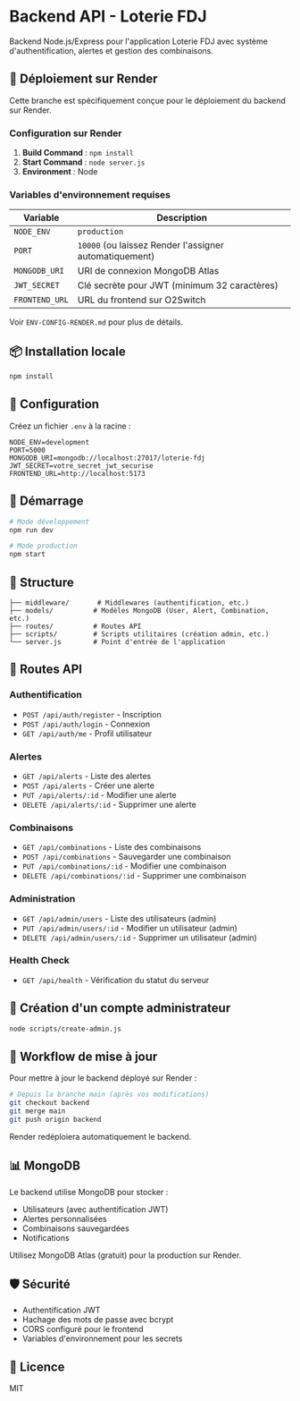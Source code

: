 # Backend API - Loterie FDJ

Backend Node.js/Express pour l'application Loterie FDJ avec système d'authentification, alertes et gestion des combinaisons.

## 🚀 Déploiement sur Render

Cette branche est spécifiquement conçue pour le déploiement du backend sur Render.

### Configuration sur Render

1. **Build Command** : `npm install`
2. **Start Command** : `node server.js`
3. **Environment** : Node

### Variables d'environnement requises

| Variable | Description |
|----------|-------------|
| `NODE_ENV` | `production` |
| `PORT` | `10000` (ou laissez Render l'assigner automatiquement) |
| `MONGODB_URI` | URI de connexion MongoDB Atlas |
| `JWT_SECRET` | Clé secrète pour JWT (minimum 32 caractères) |
| `FRONTEND_URL` | URL du frontend sur O2Switch |

Voir `ENV-CONFIG-RENDER.md` pour plus de détails.

## 📦 Installation locale

```bash
npm install
```

## 🔧 Configuration

Créez un fichier `.env` à la racine :

```env
NODE_ENV=development
PORT=5000
MONGODB_URI=mongodb://localhost:27017/loterie-fdj
JWT_SECRET=votre_secret_jwt_securise
FRONTEND_URL=http://localhost:5173
```

## 🚀 Démarrage

```bash
# Mode développement
npm run dev

# Mode production
npm start
```

## 📁 Structure

```
├── middleware/       # Middlewares (authentification, etc.)
├── models/          # Modèles MongoDB (User, Alert, Combination, etc.)
├── routes/          # Routes API
├── scripts/         # Scripts utilitaires (création admin, etc.)
└── server.js        # Point d'entrée de l'application
```

## 🔐 Routes API

### Authentification
- `POST /api/auth/register` - Inscription
- `POST /api/auth/login` - Connexion
- `GET /api/auth/me` - Profil utilisateur

### Alertes
- `GET /api/alerts` - Liste des alertes
- `POST /api/alerts` - Créer une alerte
- `PUT /api/alerts/:id` - Modifier une alerte
- `DELETE /api/alerts/:id` - Supprimer une alerte

### Combinaisons
- `GET /api/combinations` - Liste des combinaisons
- `POST /api/combinations` - Sauvegarder une combinaison
- `PUT /api/combinations/:id` - Modifier une combinaison
- `DELETE /api/combinations/:id` - Supprimer une combinaison

### Administration
- `GET /api/admin/users` - Liste des utilisateurs (admin)
- `PUT /api/admin/users/:id` - Modifier un utilisateur (admin)
- `DELETE /api/admin/users/:id` - Supprimer un utilisateur (admin)

### Health Check
- `GET /api/health` - Vérification du statut du serveur

## 👤 Création d'un compte administrateur

```bash
node scripts/create-admin.js
```

## 🔄 Workflow de mise à jour

Pour mettre à jour le backend déployé sur Render :

```bash
# Depuis la branche main (après vos modifications)
git checkout backend
git merge main
git push origin backend
```

Render redéploiera automatiquement le backend.

## 📊 MongoDB

Le backend utilise MongoDB pour stocker :
- Utilisateurs (avec authentification JWT)
- Alertes personnalisées
- Combinaisons sauvegardées
- Notifications

Utilisez MongoDB Atlas (gratuit) pour la production sur Render.

## 🛡️ Sécurité

- Authentification JWT
- Hachage des mots de passe avec bcrypt
- CORS configuré pour le frontend
- Variables d'environnement pour les secrets

## 📝 Licence

MIT


